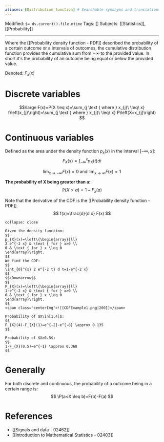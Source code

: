 ```yaml
---
aliases: [Distribution function] # Searchable synonyms and translations
---
```

Modified: `$= dv.current().file.mtime`
Tags: []
Subjects: [[Statistics]], [[Probability]]
****

Where the [[Probability density function - PDF]] described the probability of a certain outcome or a intervals of outcomes, the cumulative distribution function provides the cumulative sum from $-\infty$ to the provided value.
In short it's the probability of an outcome being equal or below the provided value.

Denoted: $F_x(x)$

# Discrete variables
$$\large
F(x)=P(X \leq x)=\sum_{j \text { where } x_{j}\  \leq\ x} f\left(x_{j}\right)=\sum_{j \text { where } x_{j}\ \leq\ x} P\left(X=x_{j}\right)
$$

# Continuous variables
Defined as the area under the density function $p_x(x)$ in the interval $[-\infty,x]$:
$$
F_{X}(x)=\int_{-\infty}^{x} p_{X}(t) d t
$$

$$
\lim _{x \rightarrow-\infty} F(x)=0 \text { and } \lim _{x \rightarrow \infty} F(x)=1
$$

**The probability of X being greater than a:**
$$\mathbb{P}(X > a)=1-F_x(a)$$

Note that the derivative of the CDF is the [[Probability density function - PDF]].
$$
f(x)=\frac{d}{d x} F(x)
$$

```ad-example
collapse: close

Given the density function:
$$
p_{X}(x)=\left\{\begin{array}{ll}
2 e^{-2 x} & \text { for } x>0 \\
0 & \text { for } x \leq 0
\end{array}\right.
$$
We find the CDF:
$$
\int_{0}^{x} 2 e^{-2 t} d t=1-e^{-2 x}
$$
$$\Downarrow$$
$$
F_{X}(x)=\left\{\begin{array}{ll}
1-e^{-2 x} & \text { for } x>0 \\
0 & \text { for } x \leq 0
\end{array}\right.
$$
<span class="centerImg">![[CDFExample1.png|200]]</span>

Probability of $X\in[1,4]$:
$$
F_{X}(4)-F_{X}(1)=e^{-2}-e^{-8} \approx 0.135
$$

Probability of $X>0.5$:
$$
1-F_{X}(0.5)=e^{-1} \approx 0.368
$$
```


# Generally
For both discrete and continuous, the probability of a outcome being in a certain range is:
$$
\P(a<X \leq b)=F(b)-F(a)
$$
# References
- [[Signals and data - 02462]]
- [[Introduction to Mathematical Statistics - 02403]]